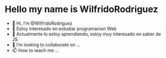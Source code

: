 # Hello my name is WilfridoRodriguez

- 👋 Hi, I’m @WilfridoRodriguez
- 👀 Estoy interesado en estudiar programacion Web
- 🌱 Actualmente lo estoy aprendiendo, estoy muy interesado en saber de JS
- 💞️ I’m looking to collaborate on ...
- 📫 How to reach me ...

<!---
WilfridoRodriguez/WilfridoRodriguez is a ✨ special ✨ repository because its `README.md` (this file) appears on your GitHub profile.
You can click the Preview link to take a look at your changes.
--->
